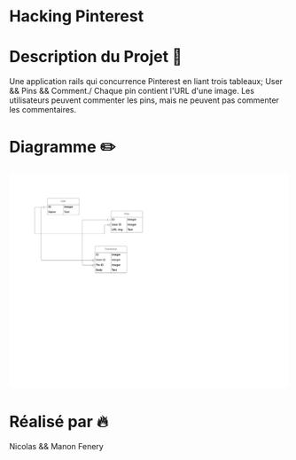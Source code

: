 # Hacking Pinterest

# Description du Projet :pushpin:

Une application rails qui concurrence Pinterest en liant trois tableaux; User && Pins && Comment./
Chaque pin contient l'URL d'une image. Les utilisateurs peuvent commenter les pins, mais ne peuvent pas commenter les commentaires.

# Diagramme :pencil2:

![alt text](https://github.com/NicolasFenery/The-Hacking-Pinterest-App-Rails/blob/master/The%20Hacking%20Pinterest%20ERD.jpeg)


# Réalisé par :fire:

Nicolas && Manon Fenery

